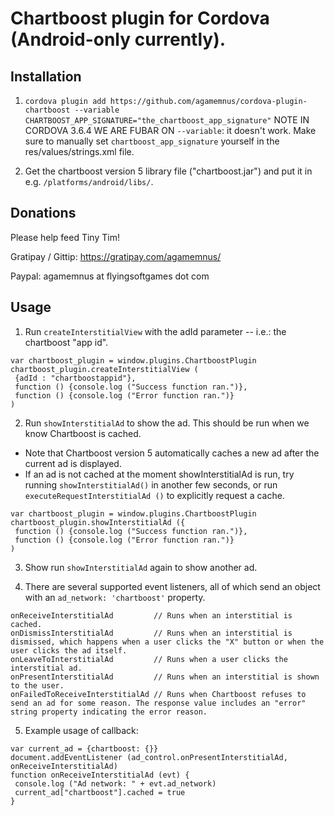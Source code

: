Chartboost plugin for Cordova (Android-only currently).
================================================================

Installation
--------
1) ``cordova plugin add https://github.com/agamemnus/cordova-plugin-chartboost --variable CHARTBOOST_APP_SIGNATURE="the_chartboost_app_signature"``
NOTE IN CORDOVA 3.6.4 WE ARE FUBAR ON ``--variable``: it doesn't work. Make sure to manually set ``chartboost_app_signature`` yourself in the res/values/strings.xml file.

2) Get the chartboost version 5 library file ("chartboost.jar") and put it in e.g. ``/platforms/android/libs/``.


Donations
--------
Please help feed Tiny Tim!

Gratipay / Gittip: https://gratipay.com/agamemnus/

Paypal: agamemnus at flyingsoftgames dot com


Usage
--------
1) Run ``createInterstitialView`` with the adId parameter -- i.e.: the chartboost "app id".

````
var chartboost_plugin = window.plugins.ChartboostPlugin
chartboost_plugin.createInterstitialView (
 {adId : "chartboostappid"},
 function () {console.log ("Success function ran.")},
 function () {console.log ("Error function ran.")}
)
````

2) Run ``showInterstitialAd`` to show the ad. This should be run when we know Chartboost is cached.
* Note that Chartboost version 5 automatically caches a new ad after the current ad is displayed.
* If an ad is not cached at the moment showInterstitialAd is run, try running ``showInterstitialAd()`` in another few seconds, or run ``executeRequestInterstitialAd ()`` to explicitly request a cache.
````
var chartboost_plugin = window.plugins.ChartboostPlugin
chartboost_plugin.showInterstitialAd ({
 function () {console.log ("Success function ran.")},
 function () {console.log ("Error function ran.")}
)
````

3) Show run ``showInterstitialAd`` again to show another ad.

4) There are several supported event listeners, all of which send an object with an ``ad_network: 'chartboost'`` property.
````
onReceiveInterstitialAd         // Runs when an interstitial is cached.
onDismissInterstitialAd         // Runs when an interstitial is dismissed, which happens when a user clicks the "X" button or when the user clicks the ad itself.
onLeaveToInterstitialAd         // Runs when a user clicks the interstitial ad.
onPresentInterstitialAd         // Runs when an interstitial is shown to the user.
onFailedToReceiveInterstitialAd // Runs when Chartboost refuses to send an ad for some reason. The response value includes an "error" string property indicating the error reason.
````

5) Example usage of callback:
````
var current_ad = {chartboost: {}}
document.addEventListener (ad_control.onPresentInterstitialAd, onReceiveInterstitialAd)
function onReceiveInterstitialAd (evt) {
 console.log ("Ad network: " + evt.ad_network)
 current_ad["chartboost"].cached = true
}
````
